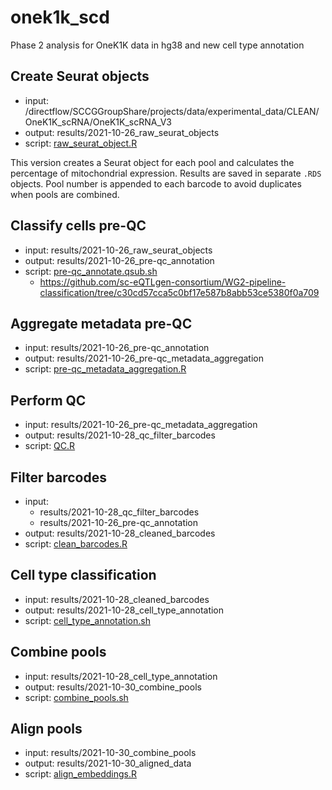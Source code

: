 # onek1k_scd

Phase 2 analysis for OneK1K data in hg38 and new cell type annotation

## Create Seurat objects

-   input: /directflow/SCCGGroupShare/projects/data/experimental_data/CLEAN/OneK1K_scRNA/OneK1K_scRNA_V3
-   output: results/2021-10-26_raw_seurat_objects
-   script: [raw_seurat_object.R](https://github.com/powellgenomicslab/onek1k_scd/blob/45e72279d3032c9ea2251e3ff9005c69de3a4527/bin/raw_seurat_object.R "45e7227")

This version creates a Seurat object for each pool and calculates the percentage of mitochondrial expression. Results are saved in separate `.RDS` objects. Pool number is appended to each barcode to avoid duplicates when pools are combined.


## Classify cells pre-QC

-   input: results/2021-10-26_raw_seurat_objects
-   output: results/2021-10-26_pre-qc_annotation
-   script: [pre-qc_annotate.qsub.sh](https://github.com/powellgenomicslab/onek1k_scd/blob/d3c4415d7036198ba384ef7862a3b85e1ff5b599/bin/pre-qc_annotate.qsub.sh "d3c4415")
    -   <https://github.com/sc-eQTLgen-consortium/WG2-pipeline-classification/tree/c30cd57cca5c0bf17e587b8abb53ce5380f0a709>

## Aggregate metadata pre-QC

- input: results/2021-10-26_pre-qc_annotation
- output: results/2021-10-26_pre-qc_metadata_aggregation
- script: [pre-qc_metadata_aggregation.R](https://github.com/powellgenomicslab/onek1k_scd/blob/32a8b61939231b51a10231c7e9ac199ff2906d08/bin/pre-qc_metadata_aggregation.R "32a8b61")

## Perform QC

- input: results/2021-10-26_pre-qc_metadata_aggregation
- output: results/2021-10-28_qc_filter_barcodes
- script: [QC.R](https://github.com/powellgenomicslab/onek1k_scd/blob/c1987d5baf8ad3db6d0e28ab60d6e54edebcd496/bin/QC.R "c1987d5")

## Filter barcodes

- input: 
  + results/2021-10-28_qc_filter_barcodes
  + results/2021-10-26_pre-qc_annotation
- output: results/2021-10-28_cleaned_barcodes
- script: [clean_barcodes.R](https://github.com/powellgenomicslab/onek1k_scd/blob/8abca650c71fe75898f5c43371a8741475ef9dcb/bin/clean_barcodes.R "8abca65")


## Cell type classification

- input: results/2021-10-28_cleaned_barcodes
- output: results/2021-10-28_cell_type_annotation
- script: [cell_type_annotation.sh](https://github.com/powellgenomicslab/onek1k_scd/blob/b1fd2b2b4f4fd55b75de5faa3eb6d622fef4f39f/bin/cell_type_annotation.sh "b1fd2b2")


## Combine pools

- input: results/2021-10-28_cell_type_annotation
- output: results/2021-10-30_combine_pools
- script: [combine_pools.sh](https://github.com/powellgenomicslab/onek1k_scd/blob/3ff7b63a85936ef1d29d164ec18f2f5d9e38ffa0/bin/combine_pools.R "3ff7b63")


## Align pools

- input: results/2021-10-30_combine_pools
- output: results/2021-10-30_aligned_data
- script: [align_embeddings.R](https://github.com/powellgenomicslab/onek1k_scd/blob/b398b25b0b6fd27468b7e5310377758c47cc0f57/bin/align_embeddings.R "b398b25")

